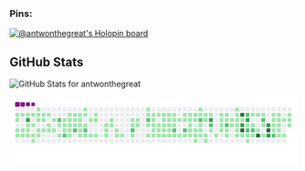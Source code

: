 ### Pins:

[![@antwonthegreat's Holopin board](https://holopin.me/antwonthegreat)](https://holopin.io/@antwonthegreat)

## GitHub Stats

<img src="https://github-readme-stats.vercel.app/api?username=antwonthegreat&show_icons=true&include_all_commits=true&count_private=true&theme=jolly&layout=compact" alt="GitHub Stats for antwonthegreat" width="700">

![mishmanners snake gif](https://github.com/mishmanners/MishManners/blob/output/github-contribution-grid-snake.gif)
